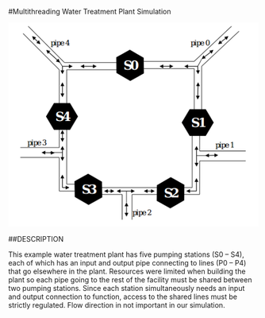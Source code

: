 #Multithreading Water Treatment Plant Simulation

![Project Example](example.png)

##DESCRIPTION

This example water treatment plant has five pumping stations (S0 – S4), each of which has an input
and output pipe connecting to lines (P0 – P4) that go elsewhere in the plant. Resources were limited
when building the plant so each pipe going to the rest of the facility must be shared between two
pumping stations. Since each station simultaneously needs an input and output connection to
function, access to the shared lines must be strictly regulated. Flow direction in not important in our
simulation.
